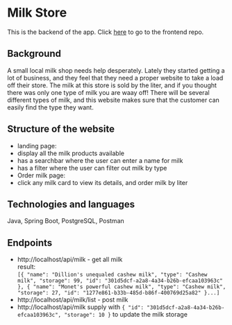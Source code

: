 # Milk Store
This is the backend of the app. Click [here](https://github.com/qingqing0226/milk-store-frontend) to go to the frontend repo.

## Background

A small local milk shop needs help desperately. Lately they started getting a lot of business, and they feel that they need a proper website to take a load off their store. The milk at this store is sold by the liter, and if you thought there was only one type of milk you are waay off! There will be several different types of milk, and this website makes sure that the customer can easily find the type they want.

## Structure of the website
- landing page:
- display all the milk products available
- has a searchbar where the user can enter a name for milk
- has a filter where the user can filter out milk by type
- Order milk page:
- click any milk card to view its details, and order milk by liter



## Technologies and languages

Java, Spring Boot, PostgreSQL, Postman

## Endpoints
- http://localhost/api/milk - get all milk  
result:  
  `[{
  "name": "Dillion's unequaled cashew milk",
  "type": "Cashew milk",
  "storage": 99,
  "id": "301d5dcf-a2a8-4a34-b26b-efcaa103963c"
  },
  {
  "name": "Monet's powerful cashew milk",
  "type": "Cashew milk",
  "storage": 27,
  "id": "1277e861-b33b-485d-b86f-400769d25a82"
  }...]`
- http://localhost/api/milk/list - post milk
- http://localhost/api/milk supply with 
`
{
    "id": "301d5dcf-a2a8-4a34-b26b-efcaa103963c",
    "storage": 10
}
`
to update the milk storage